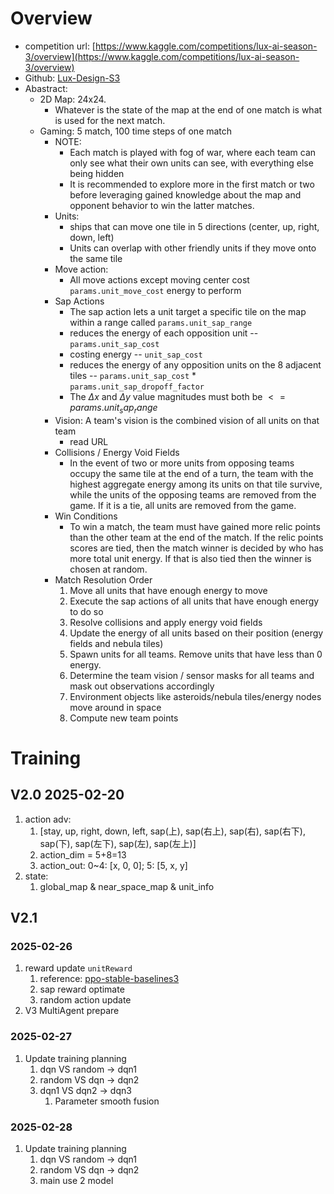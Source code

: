 
# Overview

- competition url: [https://www.kaggle.com/competitions/lux-ai-season-3/overview](https://www.kaggle.com/competitions/lux-ai-season-3/overview)
- Github: [Lux-Design-S3](https://github.com/Lux-AI-Challenge/Lux-Design-S3?tab=readme-ov-file)
- Abastract:
  - 2D Map: 24x24. 
    - Whatever is the state of the map at the end of one match is what is used for the next match.
  - Gaming: 5 match, 100 time steps of one match
    - NOTE: 
      - Each match is played with fog of war, where each team can only see what their own units can see, with everything else being hidden
      -  It is recommended to explore more in the first match or two before leveraging gained knowledge about the map and opponent behavior to win the latter matches.
    - Units:  
      - ships that can move one tile in 5 directions (center, up, right, down, left) 
      - Units can overlap with other friendly units if they move onto the same tile
    - Move action:
      - All move actions except moving center cost `params.unit_move_cost` energy to perform
    - Sap Actions
      - The sap action lets a unit target a specific tile on the map within a range called `params.unit_sap_range`
      - reduces the energy of each opposition unit -- `params.unit_sap_cost`
      - costing energy -- `unit_sap_cost ` 
      - reduces the energy of any opposition units on the 8 adjacent tiles  -- `params.unit_sap_cost` * `params.unit_sap_dropoff_factor`
      - The $\Delta x$ and $\Delta y$ value magnitudes must both be $<= params.unit_sap_range$
    - Vision: A team's vision is the combined vision of all units on that team
      - read URL
    - Collisions / Energy Void Fields
      - In the event of two or more units from opposing teams occupy the same tile at the end of a turn, the team with the highest aggregate energy among its units on that tile survive, while the units of the opposing teams are removed from the game. If it is a tie, all units are removed from the game.
    - Win Conditions
      - To win a match, the team must have gained more relic points than the other team at the end of the match. If the relic points scores are tied, then the match winner is decided by who has more total unit energy. If that is also tied then the winner is chosen at random.
    - Match Resolution Order
      1. Move all units that have enough energy to move
      2. Execute the sap actions of all units that have enough energy to do so
      3. Resolve collisions and apply energy void fields
      4. Update the energy of all units based on their position (energy fields and nebula tiles)
      5. Spawn units for all teams. Remove units that have less than 0 energy.
      6. Determine the team vision / sensor masks for all teams and mask out observations accordingly
      7. Environment objects like asteroids/nebula tiles/energy nodes move around in space
      8. Compute new team points

# Training 

## V2.0 2025-02-20
1. action adv: 
   1. [stay, up, right, down, left, sap(上), sap(右上), sap(右), sap(右下), sap(下), sap(左下), sap(左), sap(左上)]
   2. action_dim = 5+8=13 
   3. action_out: 0~4: [x, 0, 0]; 5:   [5, x, y]
2. state:
   1. global_map & near_space_map & unit_info

## V2.1 
### 2025-02-26
1. reward update `unitReward`
   1. reference: [ppo-stable-baselines3](https://www.kaggle.com/code/yizhewang3/ppo-stable-baselines3#train.py)
   2. sap reward optimate
   3. random action update
3. V3 MultiAgent prepare

### 2025-02-27
1. Update training planning 
   1. dqn VS random  -> dqn1
   2. random VS dqn  -> dqn2
   3. dqn1 VS dqn2   -> dqn3 
      1. Parameter smooth fusion

### 2025-02-28
1. Update training planning 
   1. dqn VS random  -> dqn1
   2. random VS dqn  -> dqn2
   3. main use 2 model 


